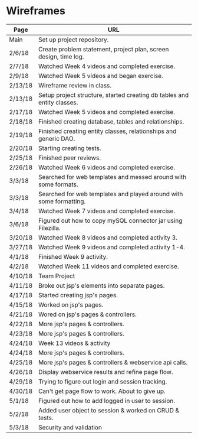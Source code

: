 # Wireframes

| Page | URL |
|------|------
| Main| Set up project repository. |
| 2/6/18| Create problem statement, project plan, screen design, time log. | 4 | |
| 2/7/18 | Watched Week 4 videos and completed exercise.   | 5  |   |
| 2/9/18 | Watched Week 5 videos and began exercise.   | 2  |   |
| 2/13/18 | Wireframe review in class. | .5 | |
| 2/13/18 | Setup project structure, started creating db tables and entity classes.   | 2  |   |
| 2/17/18 | Watched Week 5 videos and completed exercise.   | 5  |   |
| 2/18/18 | Finished creating database, tables and relationships.|1.5|
| 2/19/18 | Finished creating entity classes, relationships and generic DAO.|1.5|
| 2/20/18 | Starting creating tests.|2.0|
| 2/25/18 | Finished peer reviews.   | 1  |   |
| 2/26/18 | Watched Week 6 videos and completed exercise.   | 5  |   |
| 3/3/18 | Searched for web templates and messed around with some formats.   | 3  |   |
| 3/3/18 | Searched for web templates and played around with some formatting.   | 3  |   |
| 3/4/18 | Watched Week 7 videos and completed exercise.   | 3  |   |
| 3/6/18 | Figured out how to copy mySQL connector jar using Filezilla.   | 4  |   |
| 3/20/18 | Watched Week 8 videos and completed activity 3.   | 2  |   |
| 3/27/18 | Watched Week 9 videos and completed activity 1-4.   | 4  |   |
| 4/1/18 | Finished Week 9 activity.   | 2  |   |
| 4/2/18 | Watched Week 11 videos and completed exercise.   | 2  |   |
| 4/10/18 | Team Project  | 10  |   |
| 4/11/18 | Broke out jsp's elements into separate pages.  | 2  |   |
| 4/17/18 | Started creating jsp's pages.  | 3  |   |
| 4/15/18 | Worked on jsp's pages.  | 5  |   |
| 4/21/18 | Wored on jsp's pages & controllers.  | 5  |   |
| 4/22/18 | More jsp's pages & controllers.  | 5  |   |
| 4/23/18 | More jsp's pages & controllers.  | 3  |   |
| 4/24/18 | Week 13 videos & activity  | 2  |   |
| 4/24/18 | More jsp's pages & controllers.  | 2  |   |
| 4/25/18 | More jsp's pages & controllers & webservice api calls. | 8  |   |
| 4/26/18 | Display webservice results and refine page flow. | 6  |   |
| 4/29/18 | Trying to figure out login and session tracking. | 8  |   |
| 4/30/18 | Can't get page flow to work. About to give up. | 10  |   |
| 5/1/18 | Figured out how to add logged in user to session. | 2 |   |
| 5/2/18 | Added user object to session & worked on CRUD & tests. | 8  |   |
| 5/3/18 | Security and validation | 8  |   |

